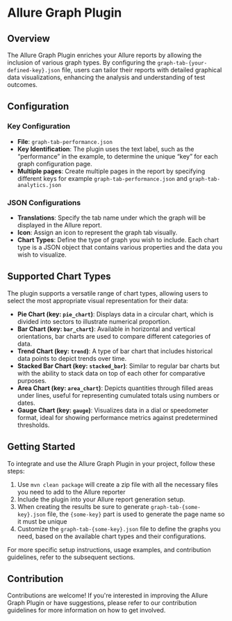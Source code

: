 # Allure Graph Plugin

## Overview

The Allure Graph Plugin enriches your Allure reports by allowing the inclusion of various graph types. By configuring the `graph-tab-{your-defined-key}.json` file, users can tailor their reports with detailed graphical data visualizations, enhancing the analysis and understanding of test outcomes.

## Configuration

### Key Configuration

- **File**: `graph-tab-performance.json`
- **Key Identification**: The plugin uses the text label, such as the “performance” in the example, to determine the unique “key” for each graph configuration page.
- **Multiple pages**: Create multiple pages in the report by specifying different keys for example `graph-tab-performance.json` and `graph-tab-analytics.json`

### JSON Configurations

- **Translations**: Specify the tab name under which the graph will be displayed in the Allure report.
- **Icon**: Assign an icon to represent the graph tab visually.
- **Chart Types**: Define the type of graph you wish to include. Each chart type is a JSON object that contains various properties and the data you wish to visualize.

## Supported Chart Types

The plugin supports a versatile range of chart types, allowing users to select the most appropriate visual representation for their data:

- **Pie Chart (key: `pie_chart`)**: Displays data in a circular chart, which is divided into sectors to illustrate numerical proportion.
- **Bar Chart (key: `bar_chart`)**: Available in horizontal and vertical orientations, bar charts are used to compare different categories of data.
- **Trend Chart (key: `trend`)**: A type of bar chart that includes historical data points to depict trends over time.
- **Stacked Bar Chart (key: `stacked_bar`)**: Similar to regular bar charts but with the ability to stack data on top of each other for comparative purposes.
- **Area Chart (key: `area_chart`)**: Depicts quantities through filled areas under lines, useful for representing cumulated totals using numbers or dates.
- **Gauge Chart (key: `gauge`)**: Visualizes data in a dial or speedometer format, ideal for showing performance metrics against predetermined thresholds.

## Getting Started

To integrate and use the Allure Graph Plugin in your project, follow these steps:

1. Use `mvn clean package` will create a zip file with all the necessary files you need to add to the Allure reporter
2. Include the plugin into your Allure report generation setup.
3. When creating the results be sure to generate `graph-tab-{some-key}.json` file, the `{some-key}` part is used to generate the page name so it must be unique
4. Customize the `graph-tab-{some-key}.json` file to define the graphs you need, based on the available chart types and their configurations.

For more specific setup instructions, usage examples, and contribution guidelines, refer to the subsequent sections.

## Contribution

Contributions are welcome! If you're interested in improving the Allure Graph Plugin or have suggestions, please refer to our contribution guidelines for more information on how to get involved.
